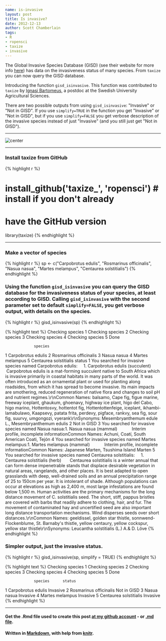 ```yaml
---
name: is-invasive
layout: post
title: Is invasive?
date: 2012-12-13
author: Scott Chamberlain
tags: 
- R
- ropensci
- taxize
- invasive
---
```


The Global Invasive Species Database (GISD) (see their website for more info [here](http://www.issg.org/database/welcome/)) has data on the invasiveness status of many species. From `taxize` you can now query the GISD database. 

Introducing the function `gisd_isinvasive`. This function was contributed to `taxize` by [Ignasi Bartomeus](http://www.bartomeus.cat/es/ignasi/), a postdoc at the Swedish University Agricultural Sciences. 

There are two possible outputs from using `gisd_isinvasive`: "Invasive" or "Not in GISD". If you use `simplify=TRUE` in the function you get "Invasive" or "Not in GISD", but if you use `simplify=FALSE` you get verbose description of the invasive species instead of just "Invasive" (and you still just get "Not in GISD"). 

***************

![center](http://schamberlain.github.com/img/gisd_small.png) 

***************

### Install taxize from GitHub

{% highlight r %}
# install_github('taxize_', 'ropensci') # install if you don't already
# have the GitHub version
library(taxize)
{% endhighlight %}


***************

### Make a vector of species

{% highlight r %}
sp <- c("Carpobrotus edulis", "Rosmarinus officinalis", "Nasua nasua", "Martes melampus", 
    "Centaurea solstitialis")
{% endhighlight %}


### Using the function `gisd_isinvasive` you can query the GISD database for the invasiveness status of your species, at least according to GISD. Calling `gisd_isinvasive` with the second parameter set to default `simplify=FALSE`, you get verbose output, with details on the species. 

{% highlight r %}
gisd_isinvasive(sp)
{% endhighlight %}



{% highlight text %}
Checking species 1
Checking species 2
Checking species 3
Checking species 4
Checking species 5
Done

                 species
1     Carpobrotus edulis
2 Rosmarinus officinalis
3            Nasua nasua
4        Martes melampus
5 Centaurea solstitialis
                                                                                                                                                                                                                                                                                                                                                                                                                                                                                                                                                                                                                                                                                                                                                                                                                                                                                                                                                                                                                                                                                                                                               status
1                                                                                                                                                                                                                                                  You searched for invasive species named Carpobrotus edulis:     1.  Carpobrotus edulis (succulent)        Carpobrotus edulis is a mat-forming succulent native to South Africa which is invasive primarily in coastal habitats in many parts of the world. It was often introduced as an ornamental plant or used for planting along roadsides, from which it has spread to become invasive. Its main impacts are smothering, reduced regeneration of native flora and changes to soil pH and nutrient regimes.\r\nCommon Names: balsamo, Cape fig, figue marine, freeway iceplant, ghaukum, ghoenavy, highway ice plant, higo del Cabo, higo marino, Hottentosvy, hottentot fig, Hottentottenfeige, iceplant, ikhambi-lamabulawo, Kaapsevy, patata frita, perdevy, pigface, rankvy, sea fig, sour fig, suurvy, umgongozi, vyerank\r\nSynonyms: Mesembryanthemum edule L., Mesembryanthemum edulis
2                                                                                                                                                                                                                                                                                                                                                                                                                                                                                                                                                                                                                                                                                                                                                                                                                                                                                                                                                                                                                                                                                                                                         Not in GISD
3                                                                                                                                                                                                                                                                                                                                                                                                                                                                                                                                                                                                                                                                                                                                                                                                                                                                                                                                                            You searched for invasive species named Nasua nasua:1.  Nasua nasua (mammal)             Interim profile, incomplete informationCommon Names: Achuni, Coatí, South American Coati, Tejón
4                                                                                                                                                                                                                                                                                                                                                                                                                                                                                                                                                                                                                                                                                                                                                                                                                                                                                                                                                       You searched for invasive species named Martes melampus:1.  Martes melampus (mammal)             Interim profile, incomplete informationCommon Names: Japanese Marten, Tsushima Island Marten
5 You searched for invasive species named Centaurea solstitialis:     1.  Centaurea solstitialis (herb)        Centaurea solstitialis is a winter annual that can form dense impenetrable stands that displace desirable vegetation in natural areas, rangelands, and other places. It is best adapted to open grasslands with deep, well-drained soils and an annual precipitation range of 25 to 150cm per year. It is intolerant of shade. Although populations can occur at elevations as high as 2,400 m, most large infestations are found below 1,500 m. Human activities are the primary mechanisms for the long distance movement of C. solstitialis seed. The short, stiff, pappus bristles are covered with barbs that readily adhere to clothing, hair, and fur.  The movement of contaminated hay and uncertified seed are also important long distance transportation mechanisms. Wind disperses seeds over short distances.\r\nCommon Names: geeldissel, golden star thistle, sonnwend-Flockenblume, St. Barnaby's thistle, yellow centaury, yellow cockspur, yellow star thistle\r\nSynonyms: Leucantha solstitialis (L.) A.& D. Löve
{% endhighlight %}


### Simpler output, just the invasive status. 

{% highlight r %}
gisd_isinvasive(sp, simplify = TRUE)
{% endhighlight %}



{% highlight text %}
Checking species 1
Checking species 2
Checking species 3
Checking species 4
Checking species 5
Done

                 species      status
1     Carpobrotus edulis    Invasive
2 Rosmarinus officinalis Not in GISD
3            Nasua nasua    Invasive
4        Martes melampus    Invasive
5 Centaurea solstitialis    Invasive
{% endhighlight %}


*********

#### Get the .Rmd file used to create this post [at my github account](https://github.com/SChamberlain/schamberlain.github.com/tree/master/_drafts/2012-12-13-is-invasive.Rmd) - or [.md file](https://github.com/SChamberlain/schamberlain.github.com/tree/master/_posts/2012-12-13-is-invasive.md).

#### Written in [Markdown](http://daringfireball.net/projects/markdown/), with help from [knitr](http://yihui.name/knitr/).
